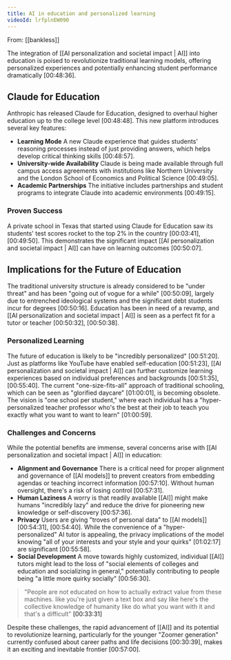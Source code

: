 ```yaml
---
title: AI in education and personalized learning
videoId: lrfplnEW090
---
```


From: [[bankless]] <br/> 

The integration of [[AI personalization and societal impact | AI]] into education is poised to revolutionize traditional learning models, offering personalized experiences and potentially enhancing student performance dramatically <a class="yt-timestamp" data-t="00:48:36">[00:48:36]</a>.

## Claude for Education
Anthropic has released Claude for Education, designed to overhaul higher education up to the college level <a class="yt-timestamp" data-t="00:48:48">[00:48:48]</a>. This new platform introduces several key features:
*   **Learning Mode** A new Claude experience that guides students' reasoning processes instead of just providing answers, which helps develop critical thinking skills <a class="yt-timestamp" data-t="00:48:57">[00:48:57]</a>.
*   **University-wide Availability** Claude is being made available through full campus access agreements with institutions like Northern University and the London School of Economics and Political Science <a class="yt-timestamp" data-t="00:49:05">[00:49:05]</a>.
*   **Academic Partnerships** The initiative includes partnerships and student programs to integrate Claude into academic environments <a class="yt-timestamp" data-t="00:49:15">[00:49:15]</a>.

### Proven Success
A private school in Texas that started using Claude for Education saw its students' test scores rocket to the top 2% in the country <a class="yt-timestamp" data-t="00:03:41">[00:03:41]</a>, <a class="yt-timestamp" data-t="00:49:50">[00:49:50]</a>. This demonstrates the significant impact [[AI personalization and societal impact | AI]] can have on learning outcomes <a class="yt-timestamp" data-t="00:50:07">[00:50:07]</a>.

## Implications for the Future of Education
The traditional university structure is already considered to be "under threat" and has been "going out of vogue for a while" <a class="yt-timestamp" data-t="00:50:09">[00:50:09]</a>, largely due to entrenched ideological systems and the significant debt students incur for degrees <a class="yt-timestamp" data-t="00:50:16">[00:50:16]</a>. Education has been in need of a revamp, and [[AI personalization and societal impact | AI]] is seen as a perfect fit for a tutor or teacher <a class="yt-timestamp" data-t="00:50:32">[00:50:32]</a>, <a class="yt-timestamp" data-t="00:50:38">[00:50:38]</a>.

### Personalized Learning
The future of education is likely to be "incredibly personalized" <a class="yt-timestamp" data-t="00:51:20">[00:51:20]</a>. Just as platforms like YouTube have enabled self-education <a class="yt-timestamp" data-t="00:51:23">[00:51:23]</a>, [[AI personalization and societal impact | AI]] can further customize learning experiences based on individual preferences and backgrounds <a class="yt-timestamp" data-t="00:51:35">[00:51:35]</a>, <a class="yt-timestamp" data-t="00:55:40">[00:55:40]</a>. The current "one-size-fits-all" approach of traditional schooling, which can be seen as "glorified daycare" <a class="yt-timestamp" data-t="01:00:01">[01:00:01]</a>, is becoming obsolete. The vision is "one school per student," where each individual has a "hyper-personalized teacher professor who's the best at their job to teach you exactly what you want to want to learn" <a class="yt-timestamp" data-t="01:00:59">[01:00:59]</a>.

### Challenges and Concerns
While the potential benefits are immense, several concerns arise with [[AI personalization and societal impact | AI]] in education:
*   **Alignment and Governance** There is a critical need for proper alignment and governance of [[AI models]] to prevent creators from embedding agendas or teaching incorrect information <a class="yt-timestamp" data-t="00:57:10">[00:57:10]</a>. Without human oversight, there's a risk of losing control <a class="yt-timestamp" data-t="00:57:31">[00:57:31]</a>.
*   **Human Laziness** A worry is that readily available [[AI]] might make humans "incredibly lazy" and reduce the drive for pioneering new knowledge or self-discovery <a class="yt-timestamp" data-t="00:57:36">[00:57:36]</a>.
*   **Privacy** Users are giving "troves of personal data" to [[AI models]] <a class="yt-timestamp" data-t="00:54:31">[00:54:31]</a>, <a class="yt-timestamp" data-t="00:54:40">[00:54:40]</a>. While the convenience of a "hyper-personalized" AI tutor is appealing, the privacy implications of the model knowing "all of your interests and your style and your quirks" <a class="yt-timestamp" data-t="01:02:17">[01:02:17]</a> are significant <a class="yt-timestamp" data-t="00:55:58">[00:55:58]</a>.
*   **Social Development** A move towards highly customized, individual [[AI]] tutors might lead to the loss of "social elements of colleges and education and socializing in general," potentially contributing to people being "a little more quirky socially" <a class="yt-timestamp" data-t="00:56:30">[00:56:30]</a>.

> "People are not educated on how to actually extract value from these machines. like you're just given a text box and say like here's the collective knowledge of humanity like do what you want with it and that's a difficult" <a class="yt-timestamp" data-t="00:33:31">[00:33:31]</a>

Despite these challenges, the rapid advancement of [[AI]] and its potential to revolutionize learning, particularly for the younger "Zoomer generation" currently confused about career paths and life decisions <a class="yt-timestamp" data-t="00:30:39">[00:30:39]</a>, makes it an exciting and inevitable frontier <a class="yt-timestamp" data-t="00:57:00">[00:57:00]</a>.